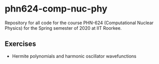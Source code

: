 # phn624-comp-nuc-phy
Repository for all code for the course PHN-624 (Computational Nuclear Physics) for the Spring semester of 2020 at IIT Roorkee.

## Exercises
* Hermite polynomials and harmonic oscillator wavefunctions
